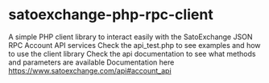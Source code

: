 # satoexchange-php-rpc-client
A simple PHP client library to interact easily with the SatoExchange JSON RPC Account API services
Check the api_test.php to see examples and how to use the client library
Check the api documentation to see what methods and parameters are available
Documentation here https://www.satoexchange.com/api#account_api
